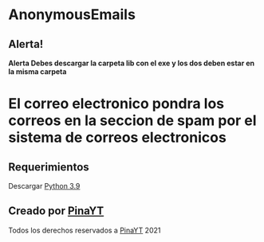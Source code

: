 # AnonymousEmails
## Alerta!
**Alerta Debes descargar la carpeta lib con el exe y los dos deben estar en la misma carpeta**

# El correo electronico pondra los correos en la seccion de spam por el sistema de correos electronicos

## Requerimientos
Descargar [Python 3.9](https://www.python.org/ftp/python/3.9.1/python-3.9.1-amd64.exe)

## Creado por [PinaYT](https://github.com/PinaYTTT/)
Todos los derechos reservados a [PinaYT](https://github.com/PinaYTTT/) 2021
